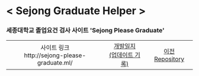 # < Sejong Graduate Helper >

### 세종대학교 졸업요건 검사 사이트 'Sejong Please Graduate'

<table width="2500">
    <tr >
        <td align='center'>사이트 링크 <br> http://sejong-please-graduate.ml/</td>
        <td align='center'><a href="/dev_record.md">개발일지<br>(업데이트 기록)</a></td>
        <td align='center'><a href="https://github.com/hon99oo/SejongGraduateHellper">이전 Repository</a></td>
    </tr>
</table>


<br>

